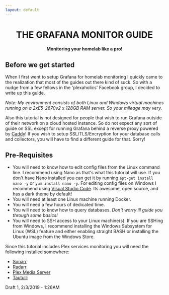 ```yaml
---
layout: default
---
```


<div style="text-align:center">

# THE GRAFANA MONITOR GUIDE
#### Monitoring your homelab like a pro!

</div>


## Before we get started

When I first went to setup Grafana for homelab monitoring I quickly came to the realization that most of the guides out there kind of suck. So with a nudge from a few fellows in the 'plexaholics' Facebook group, I decided to write up this guide.

*Note: My environment consists of both Linux and Windows virtual machines running on a 2xE5-2670v2 x 128GB RAM server. So your mileage may very.*

Also this tutorial is not designed for people that wish to run Grafana outside of their network on a cloud hosted instance. So do not expect any sort of guide on SSL except for running Grafana behind a reverse proxy powered by [Caddy](https://caddyserver.com/)! If you wish to setup SSL/TLS/Encryption for your database calls and collectors, you will have to find a different guide for that. Sorry!

## Pre-Requisites

- You will need to know how to edit config files from the Linux command line. I recommend using Nano as that's what this tutorial will use. If you don't have Nano installed you can get it by running `apt-get install nano -y` or `yum install nano -y`. For editing config files on Windows I recommend using [Visual Studio Code](https://code.visualstudio.com/). Its awesome, open source, and has a dark theme by default!
- You will need at least one Linux machine running Docker.
- You will need a few hours of dedicated time.
- You will need to know how to query databases. *Don't worry ill guide you through some basics!*
- You will need to SSH access to your Linux machine(s). If you are SSHing from Windows, I recommend installing the Windows Subsystem for Linux (WSL) feature and either enabling straight BASH or installing the Ubuntu image from the Windows Store.

Since this tutorial includes Plex services monitoring you will need the following installed somewhere:

- [Sonarr](https://sonarr.tv)
- [Radarr](https://radarr.video/)
- [Plex Media Server](https://plex.tv)
- [Tautulli](https://tautulli.com/)

Draft 1, 2/3/2019 - 1:26AM